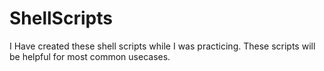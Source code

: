 # ShellScripts

I Have created these shell scripts while I was practicing.
These scripts will be helpful for most common usecases. 